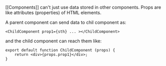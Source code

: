 [[Components]] can't just use data stored in other components.
Props are like attributes (properties) of HTML elements.

A parent component can send data to chil component as:

``` React
<ChildComponent prop1={sth} ... ></ChildComponent>
```

and the child component can reach them like:

```
export default function ChildComponent (props) {
	return <div>{props.prop1}</div>;
}
```

